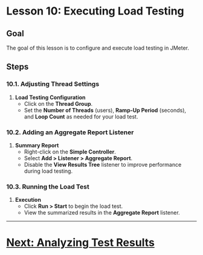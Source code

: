 # Lesson 10: Executing Load Testing

## Goal
The goal of this lesson is to configure and execute load testing in JMeter.

## Steps

### 10.1. Adjusting Thread Settings
1. **Load Testing Configuration**
    - Click on the **Thread Group**.
    - Set the **Number of Threads** (users), **Ramp-Up Period** (seconds), and **Loop Count** as needed for your load test.

### 10.2. Adding an Aggregate Report Listener
1. **Summary Report**
    - Right-click on the **Simple Controller**.
    - Select **Add > Listener > Aggregate Report**.
    - Disable the **View Results Tree** listener to improve performance during load testing.

### 10.3. Running the Load Test
1. **Execution**
    - Click **Run > Start** to begin the load test.
    - View the summarized results in the **Aggregate Report** listener.

---

# [Next: Analyzing Test Results](analyzing-test-results.md)